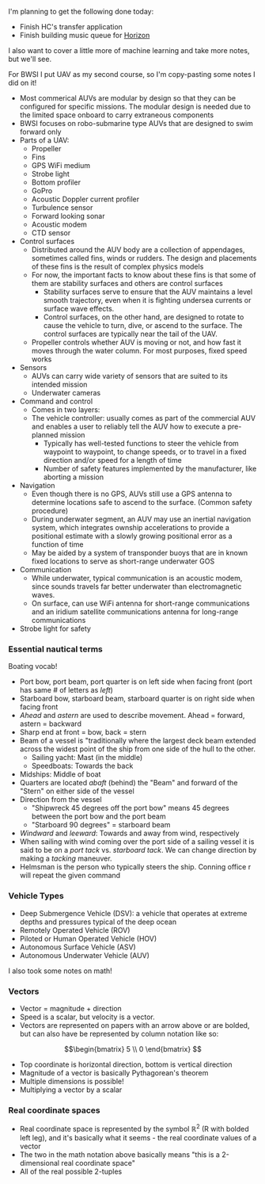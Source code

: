 I'm planning to get the following done today:

* Finish HC's transfer application
* Finish building music queue for [Horizon](https://horizon.hackclub.com)

I also want to cover a little more of machine learning and take more notes, but we'll see.

For BWSI I put UAV as my second course, so I'm copy-pasting some notes I did on it!

* Most commerical AUVs are modular by design so that they can be configured for specific missions. The modular design is needed due to the limited space onboard to carry extraneous components
* BWSI focuses on robo-submarine type AUVs that are designed to swim forward only
* Parts of a UAV:
    * Propeller
    * Fins
    * GPS WiFi medium
    * Strobe light
    * Bottom profiler
    * GoPro
    * Acoustic Doppler current profiler
    * Turbulence sensor
    * Forward looking sonar
    * Acoustic modem
    * CTD sensor
* Control surfaces
    * Distributed around the AUV body are a collection of appendages, sometimes called fins, winds or rudders. The design and placements of these fins is the result of complex physics models
    * For now, the important facts to know about these fins is that some of them are stability surfaces and others are control surfaces
        * Stability surfaces serve to ensure that the AUV maintains a level smooth trajectory, even when it is fighting undersea currents or surface wave effects.
        * Control surfaces, on the other hand, are designed to rotate to cause the vehicle to turn, dive, or ascend to the surface. The control surfaces are typically near the tail of the UAV.    
    * Propeller controls whether AUV is moving or not, and how fast it moves through the water column. For most purposes, fixed speed works
* Sensors
    * AUVs can carry wide variety of sensors that are suited to its intended mission
    * Underwater cameras
* Command and control
    * Comes in two layers:
    * The vehicle controller: usually comes as part of the commercial AUV and enables a user to reliably tell the AUV how to execute a pre-planned mission
        * Typically has well-tested functions to steer the vehicle from waypoint to waypoint, to change speeds, or to travel in a fixed direction and/or speed for a length of time
        * Number of safety features implemented by the manufacturer, like aborting a mission
* Navigation
    * Even though there is no GPS, AUVs still use a GPS antenna to determine locations safe to ascend to the surface. (Common safety procedure)
    * During underwater segment, an AUV may use an inertial navigation system, which integrates ownship accelerations to provide a positional estimate with a slowly growing positional error as a function of time
    * May be aided by a system of transponder buoys that are in known fixed locations to serve as short-range underwater GOS
* Communication
    * While underwater, typical communication is an acoustic modem, since sounds travels far better underwater than electromagnetic waves.
    * On surface, can use WiFi antenna for short-range communications and an iridium satellite communications antenna for long-range communications
* Strobe light for safety

### Essential nautical terms

Boating vocab!

* Port bow, port beam, port quarter is on left side when facing front (port has same # of letters as *left*)
* Starboard bow, starboard beam, starboard quarter is on right side when facing front
* *Ahead* and *astern* are used to describe movement. Ahead = forward, astern = backward
* Sharp end at front = bow, back = stern
* Beam of a vessel is "traditionally where the largest deck beam extended across the widest point of the ship from one side of the hull to the other.
    * Sailing yacht: Mast (in the middle)
    * Speedboats: Towards the back
* Midships: Middle of boat
* Quarters are located *abaft* (behind) the "Beam" and forward of the "Stern" on either side of the vessel
* Direction from the vessel
    * "Shipwreck 45 degrees off the port bow" means 45 degrees between the port bow and the port beam
    * "Starboard 90 degrees" = starboard beam
* *Windward* and *leeward*: Towards and away from wind, respectively
* When sailing with wind coming over the port side of a sailing vessel it is said to be on a *port tack* vs. *starboard tack*. We can change direction by making a *tacking* maneuver.
* Helmsman is the person who typically steers the ship. Conning office r will repeat the given command

### Vehicle Types

* Deep Submergence Vehicle (DSV): a vehicle that operates at extreme depths and pressures typical of the deep ocean
* Remotely Operated Vehicle (ROV)
* Piloted or Human Operated Vehicle (HOV)
* Autonomous Surface Vehicle (ASV)
* Autonomous Underwater Vehicle (AUV)

I also took some notes on math!

### Vectors

* Vector = magnitude + direction
* Speed is a scalar, but velocity is a vector.
* Vectors are represented on papers with an arrow above or are bolded, but can also have be represented by column notation like so:
```math
\begin{bmatrix} 5 \\ 0 \end{bmatrix} 
```
* Top coordinate is horizontal direction, bottom is vertical direction
* Magnitude of a vector is basically Pythagorean's theorem
* Multiple dimensions is possible!
* Multiplying a vector by a scalar

### Real coordinate spaces

* Real coordinate space is represented by the symbol $\mathbb{R}^2$ (R with bolded left leg), and it's basically what it seems - the real coordinate values of a vector
* The two in the math notation above basically means "this is a 2-dimensional real coordinate space"
* All of the real possible 2-tuples

